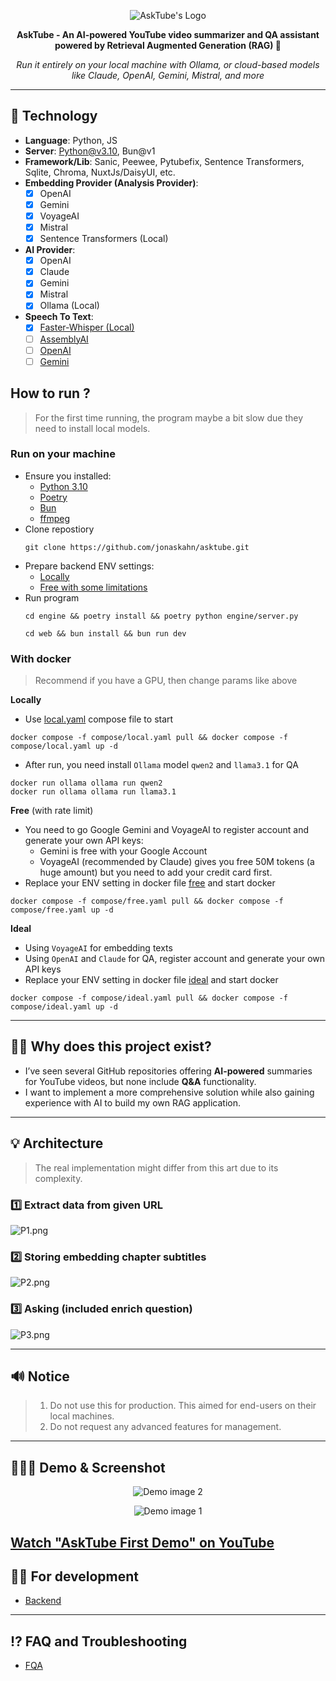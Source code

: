 <p align="center">
  <img src="docs/images/logo.png" alt="AskTube's Logo"/>
</p>
<p align="center">
  <strong>AskTube - An AI-powered YouTube video summarizer and QA assistant powered by Retrieval Augmented Generation (RAG) 🤖</strong>
</p>
<p align="center">
  <i>Run it entirely on your local machine with Ollama, or cloud-based models like Claude, OpenAI, Gemini, Mistral, and more</i>
</p>

---

## 🔨 Technology

- **Language**: Python, JS
- **Server**: Python@v3.10, Bun@v1
- **Framework/Lib**: Sanic, Peewee, Pytubefix, Sentence Transformers, Sqlite, Chroma, NuxtJs/DaisyUI, etc.
- **Embedding Provider (Analysis Provider)**:
  - [x] OpenAI
  - [x] Gemini
  - [x] VoyageAI
  - [x] Mistral
  - [x] Sentence Transformers (Local)
- **AI Provider**:
  - [x] OpenAI
  - [x] Claude
  - [x] Gemini
  - [x] Mistral
  - [x] Ollama (Local)
- **Speech To Text**:
  - [x] [Faster-Whisper (Local)](https://github.com/SYSTRAN/faster-whisper)
  - [ ] [AssemblyAI](https://www.assemblyai.com/docs)
  - [ ] [OpenAI](https://platform.openai.com/docs/guides/speech-to-text)
  - [ ] [Gemini](https://ai.google.dev/gemini-api/docs/audio)

## How to run ?

> For the first time running, the program maybe a bit slow due they need to install local models.

### Run on your machine

- Ensure you installed:
  - [Python 3.10](https://www.python.org/downloads/)
  - [Poetry](https://python-poetry.org/docs/#installation)
  - [Bun](https://bun.sh/)
  - [ffmpeg](https://www.ffmpeg.org/download.html)
- Clone repostiory
  ```shell
  git clone https://github.com/jonaskahn/asktube.git
  ```
- Prepare backend ENV settings:
  - [Locally](/engine#prefer-env-for-running-local)
  - [Free with some limitations](/engine#prefer-env-for-free-with-limitation)
- Run program
  ```shell
  cd engine && poetry install && poetry python engine/server.py
  ```
  ```shell
  cd web && bun install && bun run dev
  ```

### With docker

> Recommend if you have a GPU, then change params like above

**Locally**

- Use [local.yaml](compose/local.yaml) compose file to start

```shell
docker compose -f compose/local.yaml pull && docker compose -f compose/local.yaml up -d
```

- After run, you need install `Ollama` model `qwen2` and `llama3.1` for QA

```shell
docker run ollama ollama run qwen2
docker run ollama ollama run llama3.1
```

**Free** (with rate limit)

- You need to go Google Gemini and VoyageAI to register account and generate your own API keys:
  - Gemini is free with your Google Account
  - VoyageAI (recommended by Claude) gives you free 50M tokens (a huge amount) but you need to add your credit card first.
- Replace your ENV setting in docker file [free](compose/free.yaml) and start docker

```shell
docker compose -f compose/free.yaml pull && docker compose -f compose/free.yaml up -d
```

**Ideal**

- Using `VoyageAI` for embedding texts
- Using `OpenAI` and `Claude` for QA, register account and generate your own API keys
- Replace your ENV setting in docker file [ideal](compose/ideal.yaml) and start docker

```shell
docker compose -f compose/ideal.yaml pull && docker compose -f compose/ideal.yaml up -d
```

---

## 🤷🏽 Why does this project exist?

- I’ve seen several GitHub repositories offering **AI-powered** summaries for YouTube videos, but none include **Q&A**
  functionality.
- I want to implement a more comprehensive solution while also gaining experience with AI to build my own RAG application.

---

## 💡 Architecture

> The real implementation might differ from this art due to its complexity.

### 1️⃣ Extract data from given URL

![P1.png](docs/images/P1.png)

### 2️⃣ Storing embedding chapter subtitles

![P2.png](docs/images/P2.png)

### 3️⃣ Asking (included enrich question)

![P3.png](docs/images/P3.png)

---

## 🔊 Notice

> 1. Do not use this for production. This aimed for end-users on their local machines.
> 2. Do not request any advanced features for management.

---

## 🏃🏽‍➡️ Demo & Screenshot

<p align="center">
  <img src="docs/images/demo2.png" alt="Demo image 2"/>
</p>

<p align="center">
  <img src="docs/images/demo1.png" alt="Demo image 1"/>
</p>

## [Watch "AskTube First Demo" on YouTube](https://www.youtube.com/watch?v=S5T0nVjYRbQ)

## ✍🏿 For development

- [Backend](./engine/README.md)

---

## ⁉️ FAQ and Troubleshooting

- [FQA](./docs/FQA.md)
